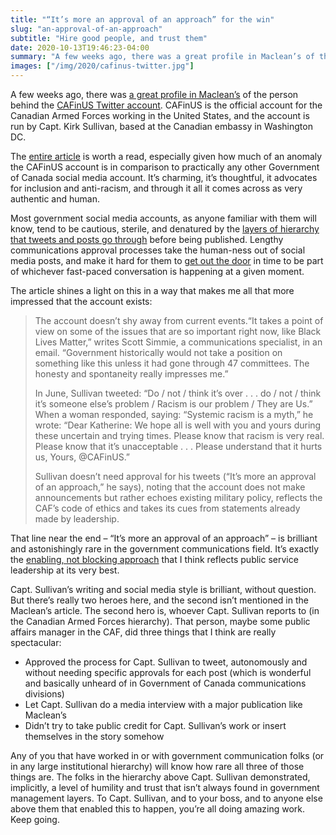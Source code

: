 ```yaml
---
title: "“It’s more an approval of an approach” for the win"
slug: "an-approval-of-an-approach"
subtitle: "Hire good people, and trust them"
date: 2020-10-13T19:46:23-04:00
summary: "A few weeks ago, there was a great profile in Maclean’s of the person behind the CAFinUS Twitter account. CAFinUS is the official account for the Canadian Armed Forces working in the United States, and the account is run by Capt. Kirk Sullivan, based at the Canadian embassy in Washington DC. It’s worth a read, especially given how much of an anomaly the CAFinUS account is in comparison to practically any other Government of Canada social media account."
images: ["/img/2020/cafinus-twitter.jpg"]
---
```


A few weeks ago, there was [a great profile in Maclean’s](https://www.macleans.ca/politics/the-genius-behind-the-cafinus-twitter-account/) of the person behind the [CAFinUS Twitter account](https://twitter.com/CAFinUS). CAFinUS is the official account for the Canadian Armed Forces working in the United States, and the account is run by Capt. Kirk Sullivan, based at the Canadian embassy in Washington DC.

The [entire article](https://www.macleans.ca/politics/the-genius-behind-the-cafinus-twitter-account/) is worth a read, especially given how much of an anomaly the CAFinUS account is in comparison to practically any other Government of Canada social media account. It’s charming, it’s thoughtful, it advocates for inclusion and anti-racism, and through it all it comes across as very authentic and human. 

Most government social media accounts, as anyone familiar with them will know, tend to be cautious, sterile, and denatured by the [layers of hierarchy that tweets and posts go through](https://www.macleans.ca/politics/ottawa/this-is-how-the-federal-government-made-a-star-wars-tweet-go-viral/) before being published. Lengthy communications approval processes take the human-ness out of social media posts, and make it hard for them to [get out the door](/2020/01/10/shipping/) in time to be part of whichever fast-paced conversation is happening at a given moment.

The article shines a light on this in a way that makes me all that more impressed that the account exists:

> The account doesn’t shy away from current events.“It takes a point of view on some of the issues that are so important right now, like Black Lives Matter,” writes Scott Simmie, a communications specialist, in an email. “Government historically would not take a position on something like this unless it had gone through 47 committees. The honesty and spontaneity really impresses me.” 
> 
> In June, Sullivan tweeted: “Do / not / think it’s over . . . do / not / think it’s someone else’s problem / Racism is our problem / They are Us.” When a woman responded, saying: “Systemic racism is a myth,” he wrote: “Dear Katherine: We hope all is well with you and yours during these uncertain and trying times. Please know that racism is very real. Please know that it’s unacceptable . . . Please understand that it hurts us, Yours, @CAFinUS.” 
> 
> Sullivan doesn’t need approval for his tweets (“It’s more an approval of an approach,” he says), noting that the account does not make announcements but rather echoes existing military policy, reflects the CAF’s code of ethics and takes its cues from statements already made by leadership.

That line near the end – “It’s more an approval of an approach” – is brilliant and astonishingly rare in the government communications field. It’s exactly the [enabling, not blocking approach](/2020/06/02/blockers-versus-enablers/) that I think reflects public service leadership at its very best. 

Capt. Sullivan’s writing and social media style is brilliant, without question. But there’s really two heroes here, and the second isn’t mentioned in the Maclean’s article. The second hero is, whoever Capt. Sullivan reports to (in the Canadian Armed Forces hierarchy). That person, maybe some public affairs manager in the CAF, did three things that I think are really spectacular:

*   Approved the process for Capt. Sullivan to tweet, autonomously and without needing specific approvals for each post (which is wonderful and basically unheard of in Government of Canada communications divisions)
*   Let Capt. Sullivan do a media interview with a major publication like Maclean’s
*   Didn’t try to take public credit for Capt. Sullivan’s work or insert themselves in the story somehow

Any of you that have worked in or with government communication folks (or in any large institutional hierarchy) will know how rare all three of those things are. The folks in the hierarchy above Capt. Sullivan demonstrated, implicitly, a level of humility and trust that isn’t always found in government management layers. To Capt. Sullivan, and to your boss, and to anyone else above them that enabled this to happen, you’re all doing amazing work. Keep going.

